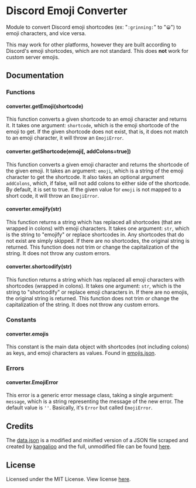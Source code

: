 # Discord Emoji Converter
Module to convert Discord emoji shortcodes (ex: "`:grinning:`" to "`😀`") to emoji characters, and vice versa.

This may work for other platforms, however they are built according to Discord's emoji shortcodes, which are not standard. This does **not** work for custom server emojis.

## Documentation

### Functions

#### converter.getEmoji(shortcode)

This function converts a given shortcode to an emoji character and returns it. It takes one argument: `shortcode`, which is the emoji shortcode of the emoji to get. If the given shortcode does not exist, that is, it does not match to an emoji character, it will throw an `EmojiError`.

#### converter.getShortcode(emoji[, addColons=true])

This function converts a given emoji character and returns the shortcode of the given emoji. It takes an argument: `emoji`, which is a string of the emoji character to get the shortcode. It also takes an optional argument `addColons`, which, if false, will not add colons to either side of the shortcode. By default, it is set to true. If the given value for `emoji` is not mapped to a short code, it will throw an `EmojiError`.

#### converter.emojify(str)

This function returns a string which has replaced all shortcodes (that are wrapped in colons) with emoji characters. It takes one argument: `str`, which is the string to "emojify" or replace shortcodes in. Any shortcodes that do not exist are simply skipped. If there are no shortcodes, the original string is returned. This function does not trim or change the capitalization of the string. It does not throw any custom errors.

#### converter.shortcodify(str)

This function returns a string which has replaced all emoji characters with shortcodes (wrapped in colons). It takes one argument: `str`, which is the string to "shortcodify" or replace emoji characters in. If there are no emojis, the original string is returned. This function does not trim or change the capitalization of the string. It does not throw any custom errors.

### Constants

#### converter.emojis

This constant is the main data object with shortcodes (not including colons) as keys, and emoji characters as values. Found in [emojis.json](https://github.com/ArkinSolomon/discord-emoji-converter/blob/master/emojis.json).

### Errors

#### converter.EmojiError

This error is a generic error message class, taking a single argument: `message`, which is a string representing the message of the new error. The default value is `''`. Basically, it's `Error` but called `EmojiError`.

## Credits

The [data.json](https://github.com/ArkinSolomon/discord-emoji-converter/blob/master/data.json) is a modified and minified version of a JSON file scraped and created by [kangalioo](https://github.com/kangalioo) and the full, unmodified file can be found [here](https://gist.github.com/kangalioo/5e0f19e8145587c05e219597fbd2d352).

## License

Licensed under the MIT License. View license [here](https://github.com/ArkinSolomon/discord-emoji-converter/blob/master/LICENSE).
